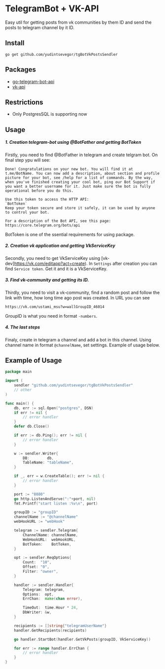 # TelegramBot + VK-API
Easy util for getting posts from vk communities by them ID and send the posts to telegram channel by it ID.

## Install
`go get github.com/yudintsevegor/tgBotVkPostsSendler`

## Packages
* [go-telegram-bot-api](gopkg.in/telegram-bot-api.v4)
* [vk-api](https://vk.com/dev/)

## Restrictions
* Only PostgresSQL is supporting now

## Usage
##### 1. Creation telegram-bot using @BotFather and getting BotToken
Firstly, you need to find @BotFather in telegram and create telgram bot. On final step ypu will see:
```
Done! Congratulations on your new bot. You will find it at t.me/BotName. You can now add a description, about section and profile picture for your bot, see /help for a list of commands. By the way, when you've finished creating your cool bot, ping our Bot Support if you want a better username for it. Just make sure the bot is fully operational before you do this.

Use this token to access the HTTP API:
`BotToken`
Keep your token secure and store it safely, it can be used by anyone to control your bot.

For a description of the Bot API, see this page: https://core.telegram.org/bots/api
```
BotToken is one of the ssential requirements for using package.

##### 2. Creation vk application and getting VkServiceKey
Secondly, you need to get VkServiceKey using [vk-dev]https://vk.com/editapp?act=create). In `Settings` after creation you can find `Service token`. Get it and it is a VkServiceKey.
##### 3. Find vk-community and getting its ID.
Thirdly, you need to visit a vk-community, find a random post and follow the link with time, how long time ago post was created. In URL you can see 
```
https://vk.com/ustami_msu?w=wallGroupID_46014
```
GroupID is what you need in format `-numbers`.
##### 4. The last steps
Finaly, create in telegram a channel and add a bot in this channel. Using channel name in format `@channelName`, set settings. Example of usage below.

## Example of Usage
``` go
package main

import (
	sendler "github.com/yudintsevegor/tgBotVkPostsSendler"
	// other
)

func main() {
	db, err := sql.Open("postgres", DSN)
	if err != nil {
		// error handler
	}
	defer db.Close()

	if err := db.Ping(); err != nil {
		// error handler
	}

	w := sendler.Writer{
		DB:        db,
		TableName: "tableName",
	}

	if _, err = w.CreateTable(); err != nil {
		// error handler
	}

	port := "8080"
	go http.ListenAndServe(":"+port, nil)
	fmt.Printf("start listen :%v\n", port)

	groupID := "groupID"
	channelName := "@channelName"
	webHookURL := "webHook"

	telegram := sendler.Telegram{
		ChannelName: channelName,
		WebHookURL:  webHookURL,
		BotToken:    BotToken,
	}

	opt := sendler.ReqOptions{
		Count:  "10",
		Offset: "0",
		Filter: "owner",
	}

	handler := sendler.Handler{
		Telegram: telegram,
		Options:  opt,
		ErrChan:  make(chan error),

		TimeOut:  time.Hour * 24,
		DbWriter: &w,
	}

	recipients := []string{"telegramUserName"}
	handler.GetRecipients(recipients)

	go handler.StartBot(handler.GetVkPosts(groupID, VkServiceKey))

	for err := range handler.ErrChan {
		// error handler
	}
}

```